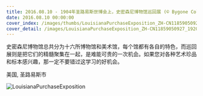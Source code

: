 ```yaml
---
title: 2016.08.10 - 1904年圣路易斯世博会上，史密森尼博物馆巡回展 (© Bygone Collection/Alamy)
date: 2016.08.10 00:00:00
cover_index: /images/thumbs/LouisianaPurchaseExposition_ZH-CN11859050927_533x300.jpg
cover_detail: /images/LouisianaPurchaseExposition_ZH-CN11859050927_1920x1080.jpg
---
```


史密森尼博物馆总共分为十六所博物馆和美术馆，每个馆都有各自的特色，而巡回展则是把它们的精髓聚集在一起，是难能可贵的一次机会。如果您对各种艺术珍品和标本感兴趣，那一定不要错过这学习的好机会。

美国, 圣路易斯市

![LouisianaPurchaseExposition](/images/LouisianaPurchaseExposition_ZH-CN11859050927_1920x1080.jpg)
